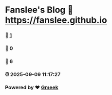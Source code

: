 # Fanslee's Blog :link: https://fanslee.github.io 
### :page_facing_up: [1](https://fanslee.github.io/tag.html) 
### :speech_balloon: 0 
### :hibiscus: 6 
### :alarm_clock: 2025-09-09 11:17:27 
### Powered by :heart: [Gmeek](https://github.com/Meekdai/Gmeek)

